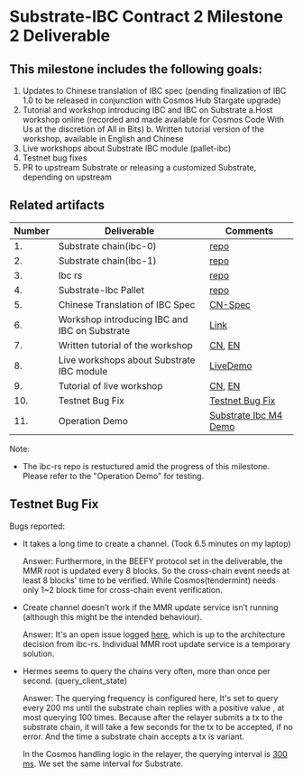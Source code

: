 # Substrate-IBC Contract 2 Milestone 2 Deliverable

## This milestone includes the following goals:
1. Updates to Chinese translation of IBC spec (pending finalization of IBC 1.0 to be released in conjunction with
Cosmos Hub Stargate upgrade)
2. Tutorial and workshop introducing IBC and IBC on Substrate
a.Host workshop online (recorded and made available for Cosmos Code With Us at the discretion of All in Bits)
b. Written tutorial version of the workshop, available in English and Chinese
3. Live workshops about Substrate IBC module (pallet-ibc)
4. Testnet bug fixes
5. PR to upstream Substrate or releasing a customized Substrate, depending on
upstream


## Related artifacts

| Number | Deliverable       | Comments                                                |
| ------ | ----------------- | ------------------------------------------------------------ |
| 1.     | Substrate chain(ibc-0) |     [repo](https://github.com/octopus-network/substrate/tree/feature/m4v3-hermes1.0)   |
| 2.     | Substrate chain(ibc-1) |     [repo](https://github.com/octopus-network/substrate/tree/feature/m4v3-hermes1.0-ibc1)   |
| 3.     | Ibc rs |   [repo](https://github.com/octopus-network/hermes/tree/feature/m4v3-hermes1.0)   |
| 4.     | Substrate-Ibc Pallet | [repo](https://github.com/octopus-network/substrate-ibc/tree/feature/m4v3-hermes1.0) |
| 5.     | Chinese Translation of IBC Spec       |  [CN-Spec](https://github.com/octopus-network/ibc-spec-cn)                                                            |
| 6.     | Workshop introducing IBC and IBC on Substrate    |  [Link](https://drive.google.com/drive/u/2/folders/1jBUafbKlWvbPpzxnuCZadYr6i9uEcrHD)                                                            |
| 7.     | Written tutorial of the workshop           | [CN](https://docs.google.com/presentation/d/1xiSZJJ0pVONVSJi1v4yaso3leYCk6tYw2MqRvif4ZwM/edit?usp=sharing), [EN](https://docs.google.com/presentation/d/1ZOjHToR0EFJrng-hvR5tlFP2YUPVJfNmNHhRAqGIoJQ/edit?usp=sharing) |
| 8.     | Live workshops about Substrate IBC module |   [LiveDemo](https://drive.google.com/drive/u/2/folders/1rFUOIyW1HMWYf5f_J8E7uJ_RA9Srbo2I)   |
| 9.     | Tutorial of live workshop | [CN](./guide-cn.md), [EN](./guide.md) |
| 10.    | Testnet Bug Fix | [Testnet Bug Fix](#testnet-bug-fix) |
| 11.    | Operation Demo | [Substrate Ibc M4 Demo](https://www.youtube.com/watch?v=KmNE4WmP5mo) |

Note:
* The ibc-rs repo is restuctured amid the progress of this milestone. Please refer to the "Operation Demo" for testing.

## Testnet Bug Fix

Bugs reported:
* It takes a long time to create a channel. (Took 6.5 minutes on my laptop)

    Answer: Furthermore, in the BEEFY protocol set in the deliverable, the MMR root is updated every 8 blocks. So the cross-chain event needs at least 8 blocks' time to be verified. While Cosmos(tendermint) needs only 1~2 block time for cross-chain event verification.

* Create channel doesn’t work if the MMR update service isn’t running (although this might be the intended behaviour).

    Answer: It's an open issue logged [here](https://github.com/informalsystems/ibc-rs/issues/1775), which is up to the architecture decision from ibc-rs. Individual MMR root update service is a temporary solution.

* Hermes seems to query the chains very often, more than once per second. (query_client_state)

    Answer: The querying frequency is configured here, It's set to query every 200 ms until the substrate chain replies with a positive value , at most querying 100 times. Because after the relayer submits a tx to the substrate chain, it will take a few seconds for the tx to be accepted, if no error. And the time a substrate chain accepts a tx is variant.

    In the Cosmos handling logic in the relayer,  the querying interval is [300 ms](https://github.com/informalsystems/ibc-rs/blob/d9c6f897097315a6b67df063ec682f13b4cffbba/relayer/src/chain/cosmos/wait.rs#L16). We set the same interval for Substrate. 


